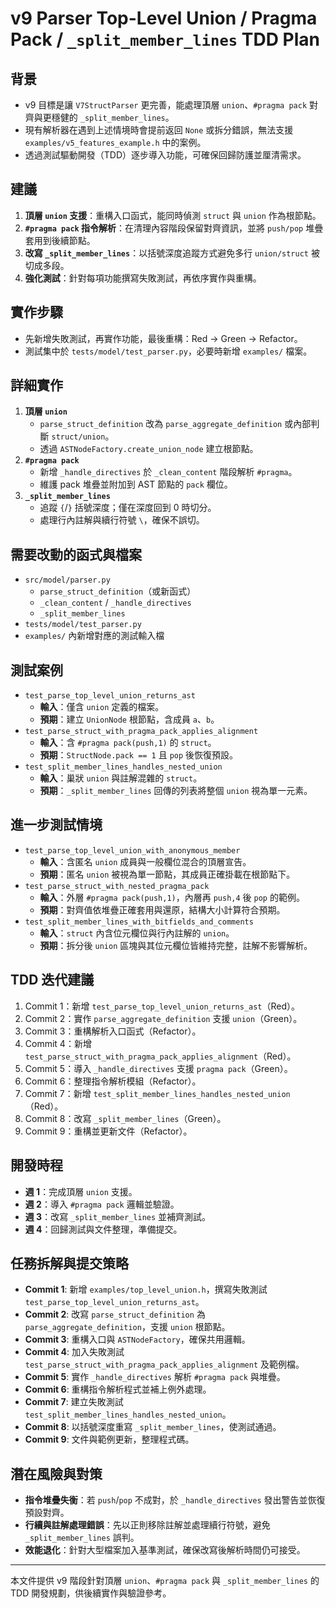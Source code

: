 # v9 Parser Top-Level Union / Pragma Pack / `_split_member_lines` TDD Plan

## 背景
- v9 目標是讓 `V7StructParser` 更完善，能處理頂層 `union`、`#pragma pack` 對齊與更穩健的 `_split_member_lines`。
- 現有解析器在遇到上述情境時會提前返回 `None` 或拆分錯誤，無法支援 `examples/v5_features_example.h` 中的案例。
- 透過測試驅動開發（TDD）逐步導入功能，可確保回歸防護並厘清需求。

## 建議
1. **頂層 `union` 支援**：重構入口函式，能同時偵測 `struct` 與 `union` 作為根節點。
2. **`#pragma pack` 指令解析**：在清理內容階段保留對齊資訊，並將 `push/pop` 堆疊套用到後續節點。
3. **改寫 `_split_member_lines`**：以括號深度追蹤方式避免多行 `union/struct` 被切成多段。
4. **強化測試**：針對每項功能撰寫失敗測試，再依序實作與重構。

## 實作步驟
- 先新增失敗測試，再實作功能，最後重構：Red → Green → Refactor。
- 測試集中於 `tests/model/test_parser.py`，必要時新增 `examples/` 檔案。

## 詳細實作
1. **頂層 `union`**
   - `parse_struct_definition` 改為 `parse_aggregate_definition` 或內部判斷 `struct/union`。
   - 透過 `ASTNodeFactory.create_union_node` 建立根節點。
2. **`#pragma pack`**
   - 新增 `_handle_directives` 於 `_clean_content` 階段解析 `#pragma`。
   - 維護 pack 堆疊並附加到 AST 節點的 `pack` 欄位。
3. **`_split_member_lines`**
   - 追蹤 `{`/`}` 括號深度；僅在深度回到 0 時切分。
   - 處理行內註解與續行符號 `\`，確保不誤切。

## 需要改動的函式與檔案
- `src/model/parser.py`
  - `parse_struct_definition`（或新函式）
  - `_clean_content` / `_handle_directives`
  - `_split_member_lines`
- `tests/model/test_parser.py`
- `examples/` 內新增對應的測試輸入檔

## 測試案例
- `test_parse_top_level_union_returns_ast`
  - **輸入**：僅含 `union` 定義的檔案。
  - **預期**：建立 `UnionNode` 根節點，含成員 `a`、`b`。
- `test_parse_struct_with_pragma_pack_applies_alignment`
  - **輸入**：含 `#pragma pack(push,1)` 的 `struct`。
  - **預期**：`StructNode.pack == 1` 且 `pop` 後恢復預設。
- `test_split_member_lines_handles_nested_union`
  - **輸入**：巢狀 `union` 與註解混雜的 `struct`。
  - **預期**：`_split_member_lines` 回傳的列表將整個 `union` 視為單一元素。

## 進一步測試情境
- `test_parse_top_level_union_with_anonymous_member`
  - **輸入**：含匿名 `union` 成員與一般欄位混合的頂層宣告。
  - **預期**：匿名 `union` 被視為單一節點，其成員正確掛載在根節點下。
- `test_parse_struct_with_nested_pragma_pack`
  - **輸入**：外層 `#pragma pack(push,1)`，內層再 `push,4` 後 `pop` 的範例。
  - **預期**：對齊值依堆疊正確套用與還原，結構大小計算符合預期。
- `test_split_member_lines_with_bitfields_and_comments`
  - **輸入**：`struct` 內含位元欄位與行內註解的 `union`。
  - **預期**：拆分後 `union` 區塊與其位元欄位皆維持完整，註解不影響解析。

## TDD 迭代建議
1. Commit 1：新增 `test_parse_top_level_union_returns_ast`（Red）。
2. Commit 2：實作 `parse_aggregate_definition` 支援 `union`（Green）。
3. Commit 3：重構解析入口函式（Refactor）。
4. Commit 4：新增 `test_parse_struct_with_pragma_pack_applies_alignment`（Red）。
5. Commit 5：導入 `_handle_directives` 支援 `pragma pack`（Green）。
6. Commit 6：整理指令解析模組（Refactor）。
7. Commit 7：新增 `test_split_member_lines_handles_nested_union`（Red）。
8. Commit 8：改寫 `_split_member_lines`（Green）。
9. Commit 9：重構並更新文件（Refactor）。

## 開發時程
- **週 1**：完成頂層 `union` 支援。
- **週 2**：導入 `#pragma pack` 邏輯並驗證。
- **週 3**：改寫 `_split_member_lines` 並補齊測試。
- **週 4**：回歸測試與文件整理，準備提交。

## 任務拆解與提交策略
- **Commit 1**: 新增 `examples/top_level_union.h`，撰寫失敗測試 `test_parse_top_level_union_returns_ast`。
- **Commit 2**: 改寫 `parse_struct_definition` 為 `parse_aggregate_definition`，支援 `union` 根節點。
- **Commit 3**: 重構入口與 `ASTNodeFactory`，確保共用邏輯。
- **Commit 4**: 加入失敗測試 `test_parse_struct_with_pragma_pack_applies_alignment` 及範例檔。
- **Commit 5**: 實作 `_handle_directives` 解析 `#pragma pack` 與堆疊。
- **Commit 6**: 重構指令解析程式並補上例外處理。
- **Commit 7**: 建立失敗測試 `test_split_member_lines_handles_nested_union`。
- **Commit 8**: 以括號深度重寫 `_split_member_lines`，使測試通過。
- **Commit 9**: 文件與範例更新，整理程式碼。

## 潛在風險與對策
- **指令堆疊失衡**：若 `push`/`pop` 不成對，於 `_handle_directives` 發出警告並恢復預設對齊。
- **行續與註解處理錯誤**：先以正則移除註解並處理續行符號，避免 `_split_member_lines` 誤判。
- **效能退化**：針對大型檔案加入基準測試，確保改寫後解析時間仍可接受。

---

本文件提供 v9 階段針對頂層 `union`、`#pragma pack` 與 `_split_member_lines` 的 TDD 開發規劃，供後續實作與驗證參考。
